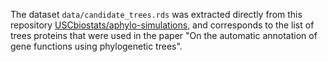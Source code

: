 The dataset `data/candidate_trees.rds` was extracted directly from
this repository [USCbiostats/aphylo-simulations](https://github.com/USCbiostats/aphylo-simulations),
and corresponds to the list of trees proteins that were used in the paper
"On the automatic annotation of gene functions using phylogenetic trees".

